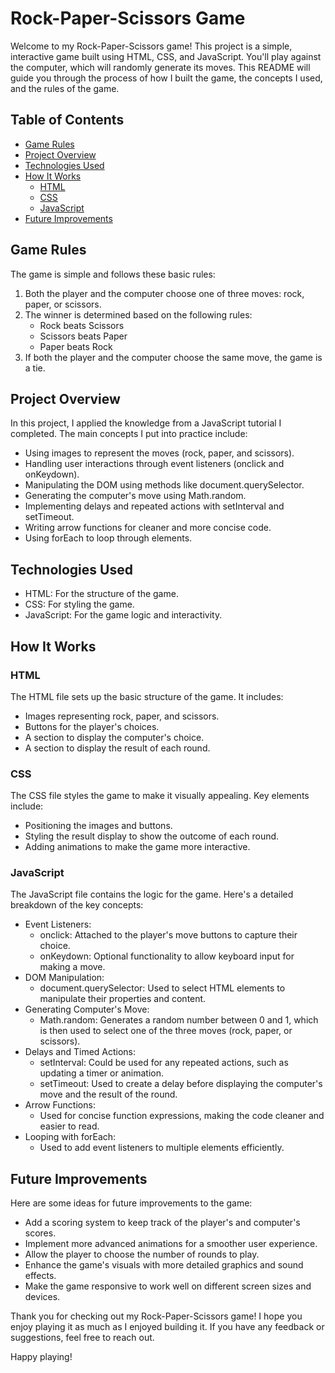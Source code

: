 # Rock-Paper-Scissors Game

Welcome to my Rock-Paper-Scissors game! This project is a simple, interactive game built using HTML, CSS, and JavaScript. You'll play against the computer, which will randomly generate its moves. This README will guide you through the process of how I built the game, the concepts I used, and the rules of the game.

## Table of Contents
- [Game Rules](#game-rules)
- [Project Overview](#project-overview)
- [Technologies Used](#technologies-used)
- [How It Works](#how-it-works)
  - [HTML](#html)
  - [CSS](#css)
  - [JavaScript](#javascript)
- [Future Improvements](#future-improvements)

## Game Rules
The game is simple and follows these basic rules:

1. Both the player and the computer choose one of three moves: rock, paper, or scissors.
2. The winner is determined based on the following rules:
   - Rock beats Scissors
   - Scissors beats Paper
   - Paper beats Rock
3. If both the player and the computer choose the same move, the game is a tie.

## Project Overview
In this project, I applied the knowledge from a JavaScript tutorial I completed. The main concepts I put into practice include:

- Using images to represent the moves (rock, paper, and scissors).
- Handling user interactions through event listeners (onclick and onKeydown).
- Manipulating the DOM using methods like document.querySelector.
- Generating the computer's move using Math.random.
- Implementing delays and repeated actions with setInterval and setTimeout.
- Writing arrow functions for cleaner and more concise code.
- Using forEach to loop through elements.

## Technologies Used
- HTML: For the structure of the game.
- CSS: For styling the game.
- JavaScript: For the game logic and interactivity.

## How It Works
### HTML
The HTML file sets up the basic structure of the game. It includes:

- Images representing rock, paper, and scissors.
- Buttons for the player's choices.
- A section to display the computer's choice.
- A section to display the result of each round.

### CSS
The CSS file styles the game to make it visually appealing. Key elements include:

- Positioning the images and buttons.
- Styling the result display to show the outcome of each round.
- Adding animations to make the game more interactive.

### JavaScript
The JavaScript file contains the logic for the game. Here's a detailed breakdown of the key concepts:

- Event Listeners:
  - onclick: Attached to the player's move buttons to capture their choice.
  - onKeydown: Optional functionality to allow keyboard input for making a move.
- DOM Manipulation:
  - document.querySelector: Used to select HTML elements to manipulate their properties and content.
- Generating Computer's Move:
  - Math.random: Generates a random number between 0 and 1, which is then used to select one of the three moves (rock, paper, or scissors).
- Delays and Timed Actions:
  - setInterval: Could be used for any repeated actions, such as updating a timer or animation.
  - setTimeout: Used to create a delay before displaying the computer's move and the result of the round.
- Arrow Functions:
  - Used for concise function expressions, making the code cleaner and easier to read.
- Looping with forEach:
  - Used to add event listeners to multiple elements efficiently.

## Future Improvements
Here are some ideas for future improvements to the game:

- Add a scoring system to keep track of the player's and computer's scores.
- Implement more advanced animations for a smoother user experience.
- Allow the player to choose the number of rounds to play.
- Enhance the game's visuals with more detailed graphics and sound effects.
- Make the game responsive to work well on different screen sizes and devices.

Thank you for checking out my Rock-Paper-Scissors game! I hope you enjoy playing it as much as I enjoyed building it. If you have any feedback or suggestions, feel free to reach out.

Happy playing!